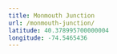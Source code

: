 ```yaml
---
title: Monmouth Junction
url: /monmouth-junction/
latitude: 40.378995700000004
longitude: -74.5465436
---
```

